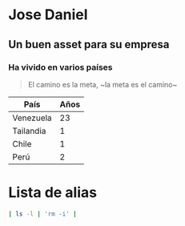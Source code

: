 Jose Daniel
===========
Un buen asset para su empresa
------------
### Ha vivido en varios países

>El camino es la meta, ~la meta es el camino~

| País | Años |
|-----|------|
| Venezuela | 23 |
| Tailandia | 1 |
| Chile | 1 |
| Perú | 2 |

# Lista de alias
```bash
| ls -l | 'rm -i' |  
```
